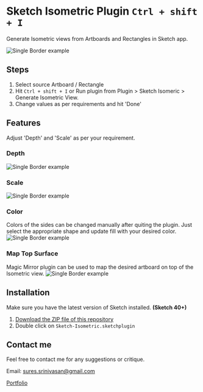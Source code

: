 # Sketch Isometric Plugin `Ctrl + shift + I`
Generate Isometric views from Artboards and Rectangles in Sketch app.

![Single Border example](http://www.sureskumar.com/singleborder/github_imgs/sketch_single_border_01.gif)



## Steps
1. Select source Artboard / Rectangle
2. Hit `Ctrl + shift + I` or Run plugin from Plugin > Sketch Isomeric > Generate Isometric View.
3. Change values as per requirements and hit 'Done'


## Features
Adjust 'Depth' and 'Scale' as per your requirement.

### Depth
![Single Border example](http://www.sureskumar.com/singleborder/github_imgs/sketch_single_border_02.gif)

### Scale
![Single Border example](http://www.sureskumar.com/singleborder/github_imgs/sketch_single_border_03.gif)

### Color
Colors of the sides can be changed manually after quiting the plugin. Just select the appropriate shape and update fill with your desired color.
![Single Border example](http://www.sureskumar.com/singleborder/github_imgs/sketch_single_border_03.gif)

### Map Top Surface
Magic Mirror plugin can be used to map the desired artboard on top of the Isometric view.
![Single Border example](http://www.sureskumar.com/singleborder/github_imgs/sketch_single_border_03.gif)


## Installation

Make sure you have the latest version of Sketch installed. **(Sketch 40+)**

1. [Download the ZIP file of this repository](https://github.com/sureskumar/sketch-isometric/archive/master.zip)
2. Double click on `Sketch-Isometric.sketchplugin`

## Contact me

Feel free to contact me for any suggestions or critique.

Email: sures.srinivasan@gmail.com

[Portfolio](http://www.sureskumar.com)
